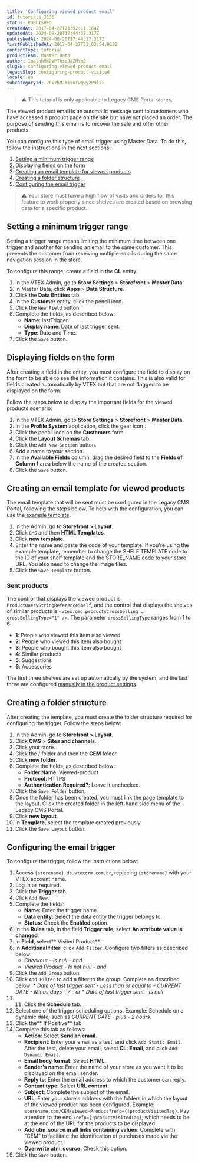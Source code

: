 ```yaml
---
title: 'Configuring viewed product email'
id: tutorials_3136
status: PUBLISHED
createdAt: 2017-04-27T21:52:11.184Z
updatedAt: 2024-08-20T17:44:37.317Z
publishedAt: 2024-08-20T17:44:37.317Z
firstPublishedAt: 2017-04-27T23:03:54.918Z
contentType: tutorial
productTeam: Master Data
author: 1malnhMX0vPThsaJaZMYm2
slugEN: configuring-viewed-product-email
legacySlug: configuring-product-visited
locale: en
subcategoryId: 2nx7hMJmisofwqwy2P9l2i
---
```


> ⚠️ This tutorial is only applicable to Legacy CMS Portal stores.

The viewed product email is an automatic message sent to customers who have accessed a product page on the site but have not placed an order. The purpose of sending this  email is to recover the sale and offer other products.

You can configure this type of email trigger using Master Data. To do this, follow the instructions in the next sections:

1. [Setting a minimum trigger range](#setting-a-minimum-trigger-range)
2. [Displaying fields on the form](#displaying-fields-on-the-form)
3. [Creating an email template for viewed products](#creating-an-email-template-for-viewed-products)
4. [Creating a folder structure](#creating-a-folder-structure)
5. [Configuring the email trigger](#configuring-the-email-trigger)

> ⚠️ Your store must have a high flow of visits and orders for this feature to work properly since shelves are created based on browsing data for a specific product.

## Setting a minimum trigger range

Setting a trigger range means limiting the minimum time between one trigger and another for sending an email to the same customer. This prevents the customer from receiving multiple emails during the same navigation session in the store.

To configure this range, create a field in the **CL** entity.

1. In the VTEX Admin, go to **Store Settings** > **Storefront** > **Master Data**.
2. In Master Data, click **Apps** > **Data Structure**.
3. Click the **Data Entities** tab.
4. In the **Customer** entity, click the pencil icon.
5. Click the `New Field` button.
6. Complete the fields, as described below:
    * **Name**: lastTrigger.
    * **Display name**: Date of last trigger sent.
    * **Type**: Date and Time.
7. Click the `Save` button.

## Displaying fields on the form

After creating a field in the entity, you must configure the field to display on the form to be able to see the information it contains. This is also valid for fields created automatically by VTEX but that are not flagged to be displayed on the form.

Follow the steps below to display the important fields for the viewed products scenario:

1. In the VTEX Admin, go to **Store Settings** > **Storefront** > **Master Data**.
2. In the **Profile System** application, click the gear icon <i class="fas fa-cog"></i>.
3. Click the pencil icon <i class="fas fa-pencil-alt"></i> on the **Customers** form.
4. Click the **Layout Schemas** tab.
5. Click the `Add New Section` button.
6. Add a name to your section.
7. In the **Available Fields** column, drag the desired field to the **Fields of Column 1** area below the name of the created section.
8. Click the `Save` button.

## Creating an email template for viewed products

The email template that will be sent must be configured in the Legacy CMS Portal, following the steps below. To help with the configuration, you can use the[ example template](https://assets.ctfassets.net/alneenqid6w5/6TloqmkC76AAauQ4e4SWmA/cf62e0e8ae5ab674d66362def45ec653/product-visited-en.zip).

1. In the Admin, go to **Storefront > Layout**.
2. Click `CMS` and then **HTML Templates**.
3. Click **new template**.
4. Enter the name and paste the code of your template. If you're using the example template, remember to change the SHELF TEMPLATE code to the ID of your shelf template and the STORE_NAME code to your store URL. You also need to change the image files.
5. Click the `Save Template` button.

### Sent products

The control that displays the viewed product is `ProductQueryStringReferenceShelf`, and the control that displays the shelves of similar products is `<vtex.cmc:productsCrossSelling … crossSellingType="1" />`. The parameter `crossSellingType` ranges from 1 to 6:

- **1**: People who viewed this item also viewed
- **2**: People who viewed this item also bought
- **3**: People who bought this item also bought
- **4**: Similar products
- **5**: Suggestions
- **6**: Accessories

The first three shelves are set up automatically by the system, and the last three are configured [manually in the product settings](https://help.vtex.com/en/tutorial/configurando-produto-similar-sugestoes-acessorios-e-genericos/).

## Creating a folder structure

After creating the template, you must create the folder structure required for configuring the trigger. Follow the steps below:

1. In the Admin, go to **Storefront > Layout**.
2. Click **CMS** > **Sites and channels**.
3. Click your store.
4. Click the / folder and then the **CEM** folder.
5. Click **new folder**.
6. Complete the fields, as described below:
    * **Folder Name**: Viewed-product
    * **Protocol**: HTTPS
    * **Authentication Required?**: Leave it unchecked.
7. Click the `Save Folder` button.
8. Once the folder has been created, you must link the page template to the layout. Click the created folder in the left-hand side menu of the Legacy CMS Portal.
9. Click **new layout**.
10. In **Template**, select the template created previously.
11. Click the `Save Layout` button.

## Configuring the email trigger

To configure the trigger, follow the instructions below:

1. Access `{storename}.ds.vtexcrm.com.br`, replacing `{storename}` with your VTEX account name.
2. Log in as required.
3. Click the **Trigger** tab.
4. Click `Add New`.
5. Complete the fields:
    * **Name:** Enter the trigger name.
    * **Data entity:** Select the data entity the trigger belongs to.
    * **Status:** Check the **Enabled** option.
6. In the **Rules** tab, in the field **Trigger rule**, select **An attribute value is changed**.
7. In **Field**, select** Visited Product**.
8. In **Additional filter**, click `Add Filter`. Configure two filters as described below:
    * _Checkout – Is null – and_
    * _Viewed Product - Is not null - and_
9. Click the `Add Group` button.
10.  Click `Add Filter` to add a filter to the group. Complete as described below:
    * _Date of last trigger sent - Less than or equal to - CURRENT DATE - Minus days - 7 - or_
    * _Date of last trigger sent - Is null_
11. 11. Click the **Schedule** tab.
12.  Select one of the trigger scheduling options. Example: Schedule on a dynamic date, such as _CURRENT DATE - plus - 2 hours_.
13.  Click the** If Positive** tab.
14. Complete this tab as follows:
    * **Action**: Select **Send an email**.
    * **Recipient**: Enter your email as a test, and click `Add Static Email`. After the test, delete your email, select **CL: Email**, and click `Add Dynamic Email`.
    * **Email body format**: Select **HTML**.
    * **Sender's name**: Enter the name of your store as you want it to be displayed on the email sender.
    * **Reply to**: Enter the email address to which the customer can reply.
    * **Content type**: Select **URL content**.
    * **Subject**: Complete the subject of the email.
    * **URL**: Enter your store's address with the folders in which the layout of the viewed product has been configured. Example: `storename.com/CEM/Viewed-Product?refp={!productVisitedTag}`. Pay attention to the end `?refp={!productVisitedTag}`, which needs to be at the end of the URL for the products to be displayed.
    * **Add utm_source in all links containing values**: Complete with "CEM" to facilitate the identification of purchases made via the viewed product.
    * **Overwrite utm_source:** Check this option.
15.  Click the `Save` button.

